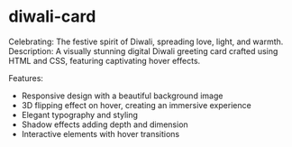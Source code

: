 # diwali-card
Celebrating: The festive spirit of Diwali, spreading love, light, and warmth.
Description: A visually stunning digital Diwali greeting card crafted using HTML and CSS, featuring captivating hover effects.

Features:

- Responsive design with a beautiful background image
- 3D flipping effect on hover, creating an immersive experience
- Elegant typography and styling
- Shadow effects adding depth and dimension
- Interactive elements with hover transitions
